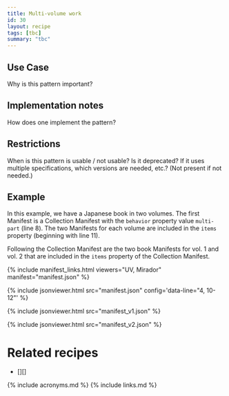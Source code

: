 ```yaml
---
title: Multi-volume work
id: 30
layout: recipe
tags: [tbc]
summary: "tbc"
---
```


## Use Case

Why is this pattern important?

## Implementation notes

How does one implement the pattern?

## Restrictions

When is this pattern is usable / not usable? Is it deprecated? If it uses multiple specifications, which versions are needed, etc.? (Not present if not needed.)

## Example

In this example, we have a Japanese book in two volumes. The first Manifest is a Collection Manifest with the `behavior` property value `multi-part` (line 8). The two Manifests for each volume are included in the `items` property (beginning with line 11).

Following the Collection Manifest are the two book Manifests for vol. 1 and vol. 2 that are included in the `items` property of the Collection Manifest.

{% include manifest_links.html viewers="UV, Mirador" manifest="manifest.json" %}

{% include jsonviewer.html src="manifest.json" config='data-line="4, 10-12"' %}

{% include jsonviewer.html src="manifest_v1.json" %}

{% include jsonviewer.html src="manifest_v2.json" %}

# Related recipes

* [][]

{% include acronyms.md %}
{% include links.md %}
